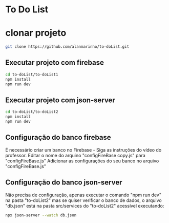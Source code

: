 # To Do List

# clonar projeto
```bash
git clone https://github.com/alanmarinho/to-doList.git

```

## Executar projeto com firebase
```bash
cd to-doList/to-doList1
npm install
npm run dev
```

## Executar projeto com json-server
```bash
cd to-doList/to-doList2
npm install
npm run dev
```

## Configuração do banco firebase
É necessário criar um banco no Firebase - Siga as instruções do vídeo do professor.
Editar o nome do arquino "configFireBase copy.js" para "configFireBase.js"
Adicionar as configurações do seu banco no arquivo "configFireBase.js"

## Configuração do banco json-server
Não precisa de configuração, apenas executar o comando "npm run dev" na pasta "to-doList2" mas se quiser verificar o banco de dados, o arquivo "db.json" está na pasta src/services do "to-doList2" acessível executando:

```bash
npx json-server --watch db.json
```
